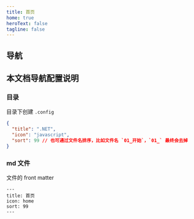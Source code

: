 ```yaml
---
title: 首页
home: true
heroText: false
tagline: false
---
```


## 导航

<HomeView></HomeView>

<script lang="ts" setup>
import HomeView from '@/components/HomeView.vue'
</script>

## 本文档导航配置说明

### 目录

目录下创建 `.config`

```json
{
  "title": ".NET",
  "icon": "javascript",
  "sort": 99 // 也可通过文件名排序，比如文件名 `01_开始`，`01_` 最终会去掉
}
```

### md 文件

文件的 front matter

```
---
title: 首页
icon: home
sort: 99
---
```
